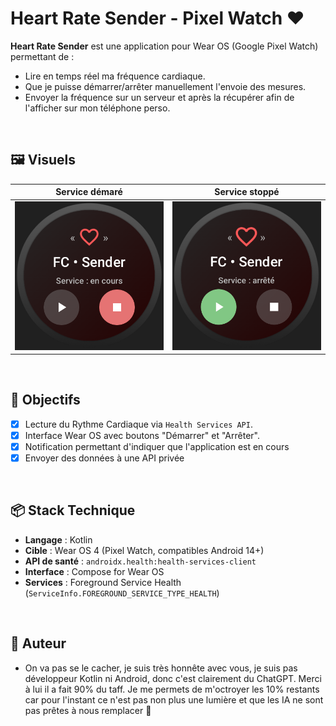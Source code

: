 # Heart Rate Sender - Pixel Watch ❤️

**Heart Rate Sender** est une application pour Wear OS (Google Pixel Watch) permettant de :

- Lire en temps réel ma fréquence cardiaque.
- Que je puisse démarrer/arrêter manuellement l'envoie des mesures.
- Envoyer la fréquence sur un serveur et après la récupérer afin de l'afficher sur mon téléphone perso.

<br>

## 🖼️ Visuels
|            Service démaré            |            Service stoppé            |
|:------------------------------------:|:------------------------------------:|
| ![Service démarré](utils/hrs_on.png) | ![Service stoppé](utils/hrs_off.png) |

<br>

## 🎯 Objectifs

- [x] Lecture du Rythme Cardiaque via `Health Services API`.
- [x] Interface Wear OS avec boutons "Démarrer" et "Arrêter".
- [x] Notification permettant d'indiquer que l'application est en cours
- [x] Envoyer des données à une API privée

<br>

## 📦 Stack Technique
- **Langage** : Kotlin
- **Cible** : Wear OS 4 (Pixel Watch, compatibles Android 14+)
- **API de santé** : `androidx.health:health-services-client`
- **Interface** : Compose for Wear OS
- **Services** : Foreground Service Health (`ServiceInfo.FOREGROUND_SERVICE_TYPE_HEALTH`)

<br>

## 🧡 Auteur
- On va pas se le cacher, je suis très honnête avec vous, je suis pas développeur Kotlin ni Android, donc c'est clairement du ChatGPT. Merci à lui il a fait 90% du taff. Je me permets de m'octroyer les 10% restants car pour l'instant ce n'est pas non plus une lumière et que les IA ne sont pas prêtes à nous remplacer 🤡

